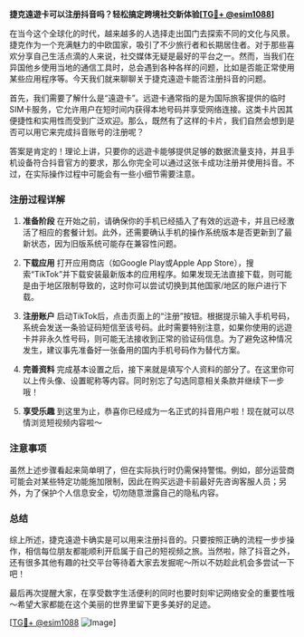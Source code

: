 **捷克遠遊卡可以注册抖音吗？轻松搞定跨境社交新体验[[TG💪+ @esim1088](https://t.me/s/esim1088)]**

在当今这个全球化的时代，越来越多的人选择走出国门去探索不同的文化与风景。捷克作为一个充满魅力的中欧国家，吸引了不少旅行者和长期居住者。对于那些喜欢分享自己生活点滴的人来说，社交媒体无疑是最好的平台之一。然而，当我们在异国他乡使用当地的通信工具时，总会遇到各种各样的问题，比如是否能正常使用某些应用程序等。今天我们就来聊聊关于捷克遠遊卡能否注册抖音的问题。

首先，我们需要了解什么是“遠遊卡”。远遊卡通常指的是为国际旅客提供的临时SIM卡服务，它允许用户在短时间内获得本地号码并享受网络连接。这类卡片因其便捷性和实用性而受到广泛欢迎。那么，既然有了这样的卡片，我们自然会想到是否可以用它来完成抖音账号的注册呢？

答案是肯定的！理论上讲，只要你的远遊卡能够提供足够的数据流量支持，并且手机设备符合抖音官方的要求，那么你完全可以通过这张卡成功注册并使用抖音。不过，在实际操作过程中可能会有一些小细节需要注意。

### 注册过程详解

1. **准备阶段**
   在开始之前，请确保你的手机已经插入了有效的远遊卡，并且已经激活了相应的套餐计划。此外，还需要确认手机的操作系统版本是否更新到了最新状态，因为旧版系统可能存在兼容性问题。
   
2. **下载应用**
   打开应用商店（如Google Play或Apple App Store），搜索“TikTok”并下载安装最新版本的应用程序。如果发现无法直接下载，则可能是由于地区限制导致的，这时你可以尝试切换到其他国家/地区的账户进行下载。

3. **注册账户**
   启动TikTok后，点击页面上的“注册”按钮。根据提示输入手机号码，系统会发送一条验证码短信至该号码。此时需要特别注意，如果你使用的远遊卡并非永久性号码，则可能无法接收到正常的验证码信息。为了避免这种情况发生，建议事先准备好一张备用的国内手机号码作为替代方案。

4. **完善资料**
   完成基本设置之后，接下来就是填写个人资料的部分了。在这里你可以上传头像、设置昵称等内容。同时别忘了勾选同意相关条款并继续下一步哦！

5. **享受乐趣**
   到这里为止，恭喜你已经成为一名正式的抖音用户啦！现在就可以尽情浏览短视频内容啦～

### 注意事项

虽然上述步骤看起来简单明了，但在实际执行时仍需保持警惕。例如，部分运营商可能会对某些特定功能施加限制，因此在购买远遊卡前最好先咨询客服人员；另外，为了保护个人信息安全，切勿随意泄露自己的隐私内容。

### 总结

综上所述，捷克遠遊卡确实是可以用来注册抖音的。只要按照正确的流程一步步操作，相信每位朋友都能顺利开启属于自己的短视频之旅。当然啦，除了抖音之外，还有很多其他有趣的社交平台等待着大家去发掘呢～所以不妨趁此机会多尝试一下吧！

最后再次提醒大家，在享受数字生活便利的同时也要时刻牢记网络安全的重要性哦～希望大家都能在这个美丽的世界里留下更多美好的足迹。

[[TG💪+ @esim1088](https://t.me/s/esim1088) ![Image](https://i.postimg.cc/4NQfJmqS/Snipaste-2025-05-13-00-14-12.png)]